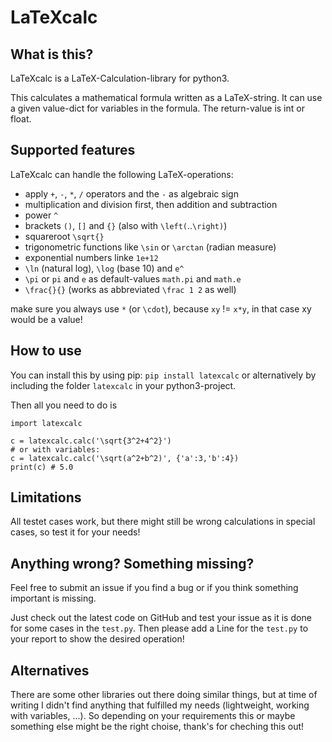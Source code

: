 # LaTeXcalc

## What is this?

LaTeXcalc is a LaTeX-Calculation-library for python3.

This calculates a mathematical formula written as a LaTeX-string.
It can use a given value-dict for variables in the formula.
The return-value is int or float.

## Supported features

LaTeXcalc can handle the following LaTeX-operations:

- apply `+`, `-`, `*`, `/` operators and the `-` as algebraic sign
- multiplication and division first, then addition and subtraction
- power `^`
- brackets `()`, `[]` and `{}` (also with `\left(`..`\right)`)
- squareroot `\sqrt{}`
- trigonometric functions like `\sin` or `\arctan` (radian measure)
- exponential numbers linke `1e+12`
- `\ln` (natural log), `\log` (base 10) and `e^`
- `\pi` or `pi` and `e` as default-values `math.pi` and `math.e`
- `\frac{}{}` (works as abbreviated `\frac 1 2` as well)

make sure you always use `*` (or `\cdot`), because `xy` != `x*y`, in that case xy would be a value!

## How to use

You can install this by using pip: `pip install latexcalc` or alternatively by including the folder `latexcalc` in your python3-project.

Then all you need to do is

```
import latexcalc

c = latexcalc.calc('\sqrt{3^2+4^2}')
# or with variables:
c = latexcalc.calc('\sqrt(a^2+b^2)', {'a':3,'b':4})
print(c) # 5.0
```

## Limitations

All testet cases work, but there might still be wrong calculations in
special cases, so test it for your needs!

## Anything wrong? Something missing?

Feel free to submit an issue if you find a bug or if you think something important is missing.

Just check out the latest code on GitHub and test your issue as it is done for some cases in the `test.py`. Then please add a Line for the `test.py` to your report to show the desired operation!

## Alternatives

There are some other libraries out there doing similar things, but at time of writing I didn't find anything that fulfilled my needs (lightweight, working with variables, ...).
So depending on your requirements this or maybe something else might be the right choise, thank's for cheching this out!
